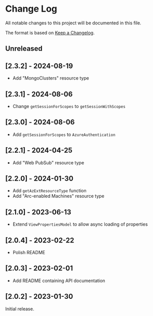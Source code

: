 # Change Log

All notable changes to this project will be documented in this file.

The format is based on [Keep a Changelog](http://keepachangelog.com/).

## Unreleased

## [2.3.2] - 2024-08-19

-   Add "MongoClusters" resource type

## [2.3.1] - 2024-08-06

-   Change `getSessionForScopes` to `getSessionWithScopes`

## [2.3.0] - 2024-08-06

-   Add `getSessionForScopes` to `AzureAuthentication`

## [2.2.1] - 2024-04-25

-   Add "Web PubSub" resource type

## [2.2.0] - 2024-01-30

-   Add `getAzExtResourceType` function
-   Add "Arc-enabled Machines" resource type

## [2.1.0] - 2023-06-13

-   Extend `ViewPropertiesModel` to allow async loading of properties

## [2.0.4] - 2023-02-22

-   Polish README

## [2.0.3] - 2023-02-01

-   Add README containing API documentation

## [2.0.2] - 2023-01-30

Initial release.

